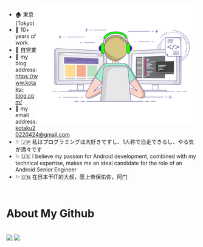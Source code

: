 <img align="right" alt="GIF" src="./home_page.gif" width="420"/>


- :house: 東京(Tokyo)
- :construction_worker: 10+ years of work.
- :office: 自営業
- :flags: my blog address: https://www.kotaku-blog.com/
- :email: my email address: [kotaku20220424@gmail.com](mailto:kotaku20220424@gmail.com)
- :sparkles: :jp: 私はプログラミングは大好きですし、1人称で自走できるし、やる気が満々です
- :sparkles: :us: I believe my passion for Android development, combined with my technical expertise, makes me an ideal candidate for the role of an Android Senior Engineer
- :sparkles: :cn: 在日本干IT的大叔，愿上帝保佑你，阿门
</br>

# About My Github
<br/> 
<div align="left">
<img height='170' src="https://github-readme-stats.vercel.app/api/top-langs/?username=Espresso521&layout=compact&langs_count=8&theme=cobalt" align="center" />
<img height='170' src="https://github-readme-stats.vercel.app/api?username=Espresso521&show_icons=true&theme=cobalt" align="center" />
</div> 

